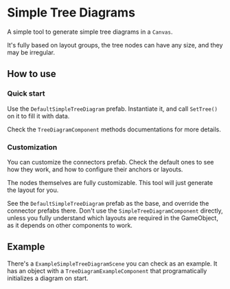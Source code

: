 # Simple Tree Diagrams

A simple tool to generate simple tree diagrams in a `Canvas`.

It's fully based on layout groups, the tree nodes can have any size, and they may be irregular.

## How to use

### Quick start

Use the `DefaultSimpleTreeDiagram` prefab. Instantiate it, and call `SetTree()` on it to fill it with data.

Check the `TreeDiagramComponent` methods documentations for more details.

### Customization

You can customize the connectors prefab. Check the default ones to see how they work, and how to configure their anchors or layouts.

The nodes themselves are fully customizable. This tool will just generate the layout for you.

See the `DefaultSimpleTreeDiagram` prefab as the base, and override the connector prefabs there.
Don't use the `SimpleTreeDiagramComponent` directly, unless you fully understand which layouts are required in the GameObject, as it depends on other components to work.

## Example

There's a `ExampleSimpleTreeDiagramScene` you can check as an example.
It has an object with a `TreeDiagramExampleComponent` that programatically initializes a diagram on start.